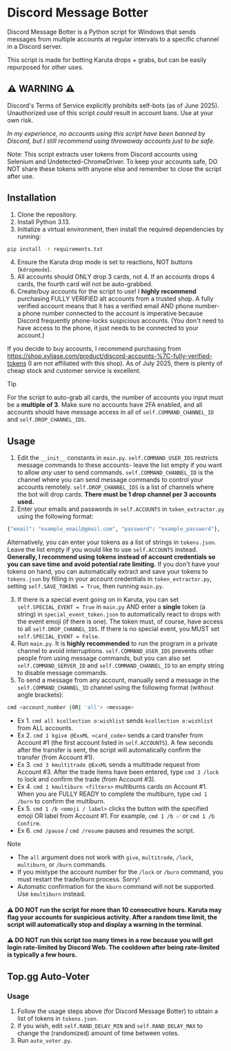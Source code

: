 # Discord Message Botter
Discord Message Botter is a Python script for Windows that sends messages from multiple accounts at regular intervals to a specific channel in a Discord server.

This script is made for botting Karuta drops + grabs, but can be easily repurposed for other uses.

## ⚠️ WARNING ⚠️
Discord's Terms of Service explicitly prohibits self-bots (as of June 2025). Unauthorized use of this script *could* result in account bans. Use at your own risk.

*In my experience, no accounts using this script have been banned by Discord, but I still recommend using throwaway accounts just to be safe.*

Note: This script extracts user tokens from Discord accounts using Selenium and Undetected-ChromeDriver. To keep your accounts safe, DO NOT share these tokens with anyone else and remember to close the script after use.

## Installation
1. Clone the repository.
2. Install Python 3.13.
3. Initialize a virtual environment, then install the required dependencies by running:
```bash
pip install -r requirements.txt
```
4. Ensure the Karuta drop mode is set to reactions, NOT buttons (`kdropmode`).
5. All accounts should ONLY drop 3 cards, not 4. If an accounts drops 4 cards, the fourth card will not be auto-grabbed.
6. Create/buy accounts for the script to use! I **highly recommend** purchasing FULLY VERIFIED alt accounts from a trusted shop. A fully verified account means that it has a verified email AND phone number- a phone number connected to the account is imperative because Discord frequently phone-locks suspicious accounts. (You don't need to have access to the phone, it just needs to be connected to your account.)

If you decide to buy accounts, I recommend purchasing from https://shop.xyliase.com/product/discord-accounts-%7C-fully-verified-tokens (I am not affiliated with this shop). As of July 2025, there is plenty of cheap stock and customer service is excellent.

> [!TIP]
> For the script to auto-grab all cards, the number of accounts you input must be a **multiple of 3**. Make sure no accounts have 2FA enabled, and all accounts should have message access in all of `self.COMMAND_CHANNEL_ID` and `self.DROP_CHANNEL_IDS`.

## Usage
1. Edit the `__init__` constants in `main.py`. `self.COMMAND_USER_IDS` restricts message commands to these accounts- leave the list empty if you want to allow *any* user to send commands. `self.COMMAND_CHANNEL_ID` is the channel where you can send message commands to control your accounts remotely. `self.DROP_CHANNEL_IDS` is a list of channels where the bot will drop cards. **There must be 1 drop channel per 3 accounts used.**
2. Enter your emails and passwords in `self.ACCOUNTS` in `token_extractor.py` using the following format:
```python
{"email": "example_email@gmail.com", "password": "example_password"}, ...
```

Alternatively, you can enter your tokens as a list of strings in `tokens.json`. Leave the list empty if you would like to use `self.ACCOUNTS` instead. **Generally, I recommend using tokens instead of account credentials so you can save time and avoid potential rate limiting.** If you don't have your tokens on hand, you can automatically extract and save your tokens to `tokens.json` by filling in your account credentials in `token_extractor.py`, setting `self.SAVE_TOKENS = True`, then running `main.py`.

3. If there is a special event going on in Karuta, you can set `self.SPECIAL_EVENT = True` in `main.py` AND enter a **single** token (a string) in `special_event_token.json` to automatically react to drops with the event emoji (if there is one). The token must, of course, have access to all `self.DROP_CHANNEL_IDS`. If there is no special event, you MUST set `self.SPECIAL_EVENT = False`.
4. Run `main.py`. It is **highly recommended** to run the program in a private channel to avoid interruptions. `self.COMMAND_USER_IDS` prevents other people from using message commands, but you can also set `self.COMMAND_SERVER_ID` and `self.COMMAND_CHANNEL_ID` to an empty string to disable message commands.
5. To send a message from any account, manually send a message in the `self.COMMAND_CHANNEL_ID` channel using the following format (without angle brackets):
```bash
cmd <account_number |OR| 'all'> <message>
```
- Ex 1. `cmd all kcollection o:wishlist` sends `kcollection o:wishlist` from ALL accounts.
- Ex 2. `cmd 1 kgive @ExxML <card_code>` sends a card transfer from Account #1 (the first account listed in `self.ACCOUNTS`). A few seconds after the transfer is sent, the script will automatically confirm the transfer (from Account #1).
- Ex 3. `cmd 3 kmultitrade @ExxML` sends a multitrade request from Account #3. After the trade items have been entered, type `cmd 3 /lock` to lock and confirm the trade (from Account #3).
- Ex 4. `cmd 1 kmultiburn <filters>` multiburns cards on Account #1. When you are FULLY READY to complete the multiburn, type `cmd 1 /burn` to confirm the multiburn.
- Ex 5. `cmd 1 /b <emoji / label>` clicks the button with the specified emoji OR label from Account #1. For example, `cmd 1 /b ✅` or `cmd 1 /b Confirm`.
- Ex 6. `cmd /pause` / `cmd /resume` pauses and resumes the script.

> [!NOTE]
> - The `all` argument does not work with `give`, `multitrade`, `/lock`, `multiburn`, or `/burn` commands.
> - If you mistype the account number for the `/lock` or `/burn` command, you must restart the trade/burn process. Sorry!
> - Automatic confirmation for the `kburn` command will not be supported. Use `kmultiburn` instead.

#### ⚠️ **DO NOT** run the script for more than 10 consecutive hours. Karuta may flag your accounts for suspicious activity. After a random time limit, the script will automatically stop and display a warning in the terminal.
#### ⚠️ **DO NOT** run this script too many times in a row because you will get login rate-limited by Discord Web. The cooldown after being rate-limited is typically a few hours.

## Top.gg Auto-Voter
### Usage
1. Follow the usage steps above (for Discord Message Botter) to obtain a list of tokens in `tokens.json`.
2. If you wish, edit `self.RAND_DELAY_MIN` and `self.RAND_DELAY_MAX` to change the (randomized) amount of time between votes.
2. Run `auto_voter.py`.